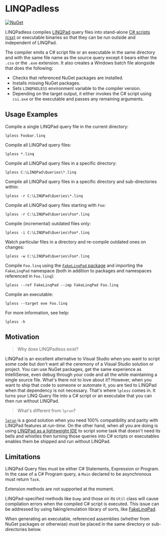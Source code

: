 # LINQPadless

[![NuGet][nuget-badge]][nuget-pkg]

LINQPadless compiles [LINQPad][linqpad] query files into stand-alone
[C# scripts (csx)][csx] or executable binaries so that they can be run
outside and independent of LINQPad.

The compiler emits a C# script file or an executable in the same directory
and with the same file name as the source query except it bears either the
`.csx` or the `.exe` extension. It also creates a Windows batch file
alongside that does the following:

- Checks that referenced NuGet packages are installed.
- Installs missing NuGet packages.
- Sets `LINQPADLESS` environment variable to the compiler version.
- Depending on the target output, it either invokes the C# script using
  `csi.exe`  or the executable and passes any remaining arguments.


## Usage Examples

Compile a single LINQPad query file in the current directory:

    lpless Foobar.linq

Compile all LINQPad query files:

    lpless *.linq

Compile all LINQPad query files in a specific directory:

    lpless C:\LINQPad\Queries\*.linq

Compile all LINQPad query files in a specific directory and sub-directories
within:

    lpless -r C:\LINQPad\Queries\*.linq

Compile all LINQPad query files starting with `Foo`:

    lpless -r C:\LINQPad\Queries\Foo*.linq

Compile (incremental) outdated files only:

    lpless -i C:\LINQPad\Queries\Foo*.linq

Watch particular files in a directory and re-compile outdated ones on changes:

    lpless -w C:\LINQPad\Queries\Foo*.linq

Compile `Foo.linq` using the [`FakeLinqPad` package][fakelp.pkg] and importing
the `FakeLinqPad` namespace (both in addition to packages and namespaces
referenced in `Foo.linq`):

    lpless --ref FakeLinqPad --imp FakeLinqPad Foo.linq

Compile an executable:

    lpless --target exe Foo.linq

For more information, see help:

    lpless -h


## Motivation

> Why does LINQPadless exist?

LINQPad is an excellent alternative to Visual Studio when you want to script
some code but don't want all the ceremony of a Visual Studio solution or
project. You can use NuGet packages, get the same experience as IntelliSense,
even debug through your code and all the while maintaining a single source
file. What's there not to love about it? However, when you want to ship that
code to someone or automate it, you are tied to LINQPad when that dependency
is not necessary. That's where `lpless` comes in. It turns your LINQ Query
file into a C# script or an executabe that you can then run without LINQPad.

> What's different from `lprun`?

[`lprun`][lprun] is a good solution when you need 100% compatibility and
parity with LINQPad features at _run-time_. On the other hand, when all you
are doing is using [LINQPad as a lightweight IDE][lpide] to script some task
that doesn't need its bells and whistles then turning those queries into C#
scripts or executables enables them be shipped and run without LINQPad.


## Limitations

LINQPad Query files must be either C# Statements, Expression or Program. In
the case of a C# Program query, a `Main` declared to be asynchronous must
return `Task`.

Extension methods are not supported at the moment.

LINQPad-specified methods like `Dump` and those on its `Util` class will
cause compilation errors when the compiled C# script is executed. This issue
can be addressed by using faking/emulation library of sorts, like
[FakeLinqPad][fakelp].

When generating an executable, referenced assemblies (whether from NuGet
packages or otherwise) must be placed in the same directory or
sub-directories below.


[nuget-badge]: https://img.shields.io/nuget/v/LinqPadless.svg
[nuget-pkg]: https://www.nuget.org/packages/LinqPadless
[linqpad]: http://www.linqpad.net/
[csx]: https://msdn.microsoft.com/en-us/magazine/mt614271.aspx
[lpide]: https://www.linqpad.net/CodeSnippetIDE.aspx
[lprun]: https://www.linqpad.net/lprun.aspx
[fakelp.pkg]: https://www.nuget.org/packages/FakeLinqPad
[fakelp]: https://github.com/linqpadless/FakeLinqPad
